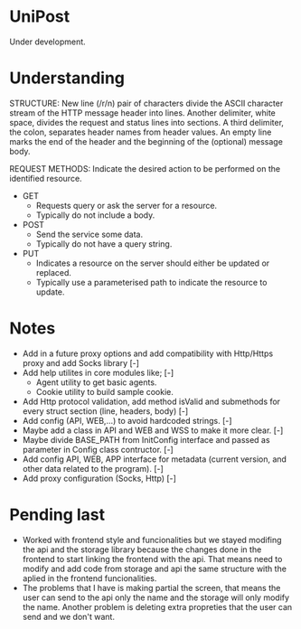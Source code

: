 # UniPost

Under development.

# Understanding

STRUCTURE:
New line (/r/n) pair of characters divide the ASCII character stream of the HTTP message header into lines. Another delimiter, white space, divides the request and status lines into sections. A third delimiter, the colon, separates header names from header values. An empty line marks the end of the header and the beginning of the (optional) message body.

REQUEST METHODS:
Indicate the desired action to be performed on the identified resource.
- GET
    - Requests query or ask the server for a resource.
    - Typically do not include a body.
- POST
    - Send the service some data.
    - Typically do not have a query string.
- PUT
    - Indicates a resource on the server should either be updated or replaced.
    - Typically use a parameterised path to indicate the resource to update.

# Notes
- Add in a future proxy options and add compatibility with Http/Https proxy and add Socks library [-]
- Add help utilites in core modules like; [-]
    - Agent utility to get basic agents. 
    - Cookie utility to build sample cookie.
- Add Http protocol validation, add method isValid and submethods for every struct section (line, headers, body) [-]
- Add config (API, WEB,...) to avoid hardcoded strings. [-]
- Maybe add a class in API and WEB and WSS to make it more clear. [-]
- Maybe divide BASE_PATH from InitConfig interface and passed as parameter in Config class contructor. [-]
- Add config API, WEB, APP interface for metadata (current version, and other data related to the program). [-]
- Add proxy configuration (Socks, Http) [-] 

# Pending last
- Worked with frontend style and funcionalities but we stayed modifing the api and the storage library because the changes done 
in the frontend to start linking the frontend with the api.
That means need to modify and add code from storage and api the same structure with the aplied in the frontend funcionalities.
- The problems that I have is making partial the screen, that means the user can send to the api only the name and the storage
will only modify the name. Another problem is deleting extra propreties that the user can send and we don't want.